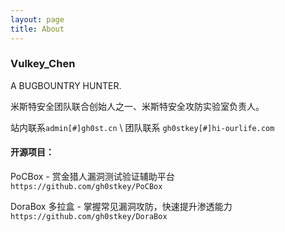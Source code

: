 ```yaml
---
layout: page
title: About
---
```


### Vulkey_Chen

A BUGBOUNTRY HUNTER.

米斯特安全团队联合创始人之一、米斯特安全攻防实验室负责人。

站内联系`admin[#]gh0st.cn` \ 团队联系 `gh0stkey[#]hi-ourlife.com`

#### 开源项目：

PoCBox - 赏金猎人漏洞测试验证辅助平台 `https://github.com/gh0stkey/PoCBox`

DoraBox 多拉盒 - 掌握常见漏洞攻防，快速提升渗透能力 `https://github.com/gh0stkey/DoraBox`